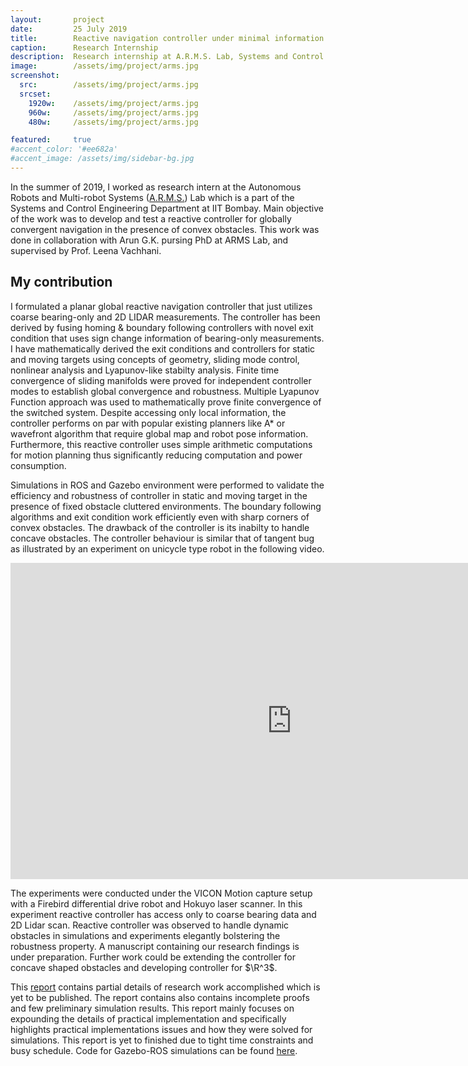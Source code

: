 ```yaml
---
layout:       project
date:         25 July 2019
title:        Reactive navigation controller under minimal information access
caption:      Research Internship
description:  Research internship at A.R.M.S. Lab, Systems and Control Engineering IIT Bombay
image:        /assets/img/project/arms.jpg
screenshot:
  src:        /assets/img/project/arms.jpg
  srcset:
    1920w:    /assets/img/project/arms.jpg
    960w:     /assets/img/project/arms.jpg
    480w:     /assets/img/project/arms.jpg

featured:     true
#accent_color: '#ee682a'
#accent_image: /assets/img/sidebar-bg.jpg
---
```


In the summer of 2019, I worked as research intern at the Autonomous Robots and Multi-robot Systems ([A.R.M.S.](http://www.sc.iitb.ac.in/robotics/index.html)) Lab which is a part of the Systems and Control Engineering Department at IIT Bombay. Main objective of the work was to develop and test a reactive controller for globally convergent navigation in the presence of convex obstacles. This work was done in collaboration with Arun G.K. pursing PhD at ARMS Lab, and supervised by Prof. Leena Vachhani.

## My contribution

I formulated a planar global reactive navigation controller that just utilizes coarse bearing-only and 2D LIDAR measurements. The controller has been derived by fusing homing & boundary following controllers with novel exit condition that uses sign change information of bearing-only measurements. I have mathematically derived the exit conditions and controllers for static and moving targets using concepts of geometry, sliding mode control, nonlinear analysis and Lyapunov-like stabilty analysis. Finite time convergence of sliding manifolds were proved for independent controller modes to establish global convergence and robustness. Multiple Lyapunov Function approach was used to mathematically prove finite convergence of the switched system. Despite accessing only local information, the controller performs on par with popular existing planners like A* or wavefront algorithm that require global map and robot pose information. Furthermore, this reactive controller uses simple arithmetic computations for motion planning thus significantly reducing computation and power consumption. 

Simulations in ROS and Gazebo environment were performed to validate the efficiency and robustness of controller in static and moving target in the presence of fixed obstacle cluttered environments. The boundary following algorithms and exit condition work efficiently even with sharp corners of convex obstacles. The drawback of the controller is its inabilty to handle concave obstacles. The controller behaviour is similar that of tangent bug as illustrated by an experiment on unicycle type robot in the following video.

<div>
<iframe width="900" height="506" src="https://www.youtube.com/embed/QEmhKKyVBwU" frameborder="0" allow="accelerometer; autoplay; encrypted-media; gyroscope; picture-in-picture" allowfullscreen></iframe>
</div>

The experiments were conducted under the VICON Motion capture setup with a Firebird differential drive robot and Hokuyo laser scanner. In this experiment reactive controller has access only to coarse bearing data and 2D Lidar scan. Reactive controller was observed to handle dynamic obstacles in simulations and experiments elegantly bolstering the robustness property. A manuscript containing our research findings is under preparation. Further work could be extending the controller for concave shaped obstacles and developing controller for $\R^3$.

This [report](/assets/IITB_RI_report.pdf) contains partial details of research work accomplished which is yet to be published. The report contains also contains incomplete proofs and few preliminary simulation results. This report mainly focuses on expounding the details of practical implementation and specifically highlights practical implementations issues and how they were solved for simulations. This report is yet to finished due to tight time constraints and busy schedule. Code for Gazebo-ROS simulations can be found [here](https://github.com/ridhipuppala/reactiveplanner_ARMSLab).
